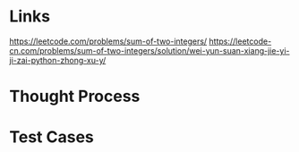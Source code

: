 # Links
https://leetcode.com/problems/sum-of-two-integers/
https://leetcode-cn.com/problems/sum-of-two-integers/solution/wei-yun-suan-xiang-jie-yi-ji-zai-python-zhong-xu-y/

# Thought Process

# Test Cases

